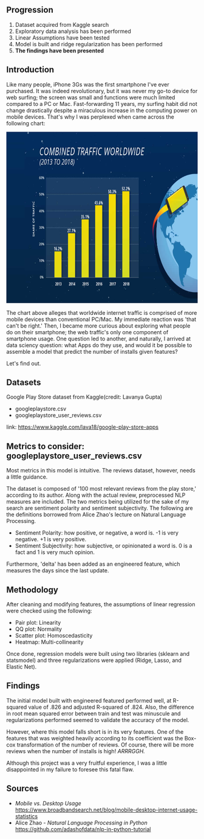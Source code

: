 ## Progression
  1. Dataset acquired from Kaggle search
  2. Exploratory data analysis has been performed
  3. Linear Assumptions have been tested
  4. Model is built and ridge regularization has been performed
  5. **The findings have been presented**


## Introduction
Like many people, iPhone 3Gs was the first smartphone I've ever purchased. It was indeed revolutionary, but it was never my go-to device for web surfing; the screen was small and functions were much limited compared to a PC or Mac. Fast-forwarding 11 years, my surfing habit did not change drastically despite a miraculous increase in the computing power on mobile devices. That's why I was perplexed when came across the following chart:

<img src="images/intro2.jpg" width="800" height="450">

The chart above alleges that worldwide internet traffic is comprised of more mobile devices than conventional PC/Mac. My immediate reaction was 'that can't be right.' Then, I became more curious about exploring what people do on their smartphone; the web traffic's only one component of smartphone usage. One question led to another, and naturally, I arrived at data sciency question: what Apps do they use, and would it be possible to assemble a model that predict the number of installs given features?


Let's find out.



## Datasets
Google Play Store dataset from Kaggle(credit: Lavanya Gupta)
- googleplaystore.csv
- googleplaystore_user_reviews.csv

link: https://www.kaggle.com/lava18/google-play-store-apps


## Metrics to consider: googleplaystore_user_reviews.csv
Most metrics in this model is intuitive. The reviews dataset, however, needs a little guidance.

The dataset is composed of '100 most relevant reviews from the play store,' according to its author. Along with the actual review, preprocessed NLP measures are included. The two metrics being utilized for the sake of my search are sentiment polarity and sentiment subjectivity. The following are the definitions borrowed from Alice Zhao's lecture on Natural Language Processing.

* Sentiment Polarity: how positive, or negative, a word is. -1 is very negative. +1 is very positive.
* Sentiment Subjectivity: how subjective, or opinionated a word is. 0 is a fact and 1 is very much opinion.

Furthermore, 'delta' has been added as an engineered feature, which measures the days since the last update.


## Methodology
After cleaning and modifying features, the assumptions of linear regression were checked using the following:
* Pair plot: Linearity
* QQ plot: Normality
* Scatter plot: Homoscedasticity
* Heatmap: Multi-collinearity

Once done, regression models were built using two libraries (sklearn and statsmodel) and three regularizations were applied (Ridge, Lasso, and Elastic Net).

## Findings
The initial model built with engineered featured performed well, at R-squared value of .826 and adjusted R-squared of .824. Also, the difference in root mean squared error between train and test was minuscule and regularizations performed seemed to validate the accuracy of the model.

However, where this model falls short is in its very features. One of the features that was weighted heavily according to its coefficient was the Box-cox transformation of the number of reviews. Of course, there will be more reviews when the number of installs is high! *ARRRGGH.*

Although this project was a very fruitful experience, I was a little disappointed in my failure to foresee this fatal flaw.

## Sources
- *Mobile vs. Desktop Usage* https://www.broadbandsearch.net/blog/mobile-desktop-internet-usage-statistics
- Alice Zhao - *Natural Language Processing in Python* https://github.com/adashofdata/nlp-in-python-tutorial

